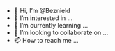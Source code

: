 - 👋 Hi, I’m @Beznield
- 👀 I’m interested in ...
- 🌱 I’m currently learning ...
- 💞️ I’m looking to collaborate on ...
- 📫 How to reach me ...

<!---
Beznield/Beznield is a ✨ special ✨ repository because its `README.md` (this file) appears on your GitHub profile.
You can click the Preview link to take a look at your changes.
--->

